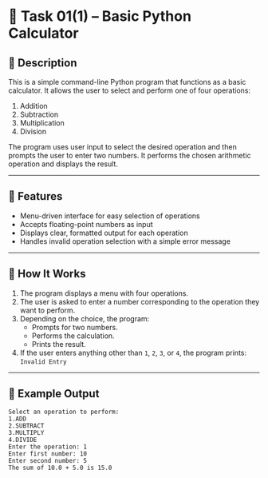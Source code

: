 # 🧮 Task 01(1) – Basic Python Calculator

## 📌 Description

This is a simple command-line Python program that functions as a basic calculator. It allows the user to select and perform one of four operations:

1. Addition  
2. Subtraction  
3. Multiplication  
4. Division  

The program uses user input to select the desired operation and then prompts the user to enter two numbers. It performs the chosen arithmetic operation and displays the result.

---

## 🔧 Features

- Menu-driven interface for easy selection of operations
- Accepts floating-point numbers as input
- Displays clear, formatted output for each operation
- Handles invalid operation selection with a simple error message

---

## 📌 How It Works

1. The program displays a menu with four operations.
2. The user is asked to enter a number corresponding to the operation they want to perform.
3. Depending on the choice, the program:
   - Prompts for two numbers.
   - Performs the calculation.
   - Prints the result.
4. If the user enters anything other than `1`, `2`, `3`, or `4`, the program prints:  
   `Invalid Entry`

---

## 📄 Example Output


```
Select an operation to perform:
1.ADD
2.SUBTRACT
3.MULTIPLY
4.DIVIDE
Enter the operation: 1
Enter first number: 10
Enter second number: 5
The sum of 10.0 + 5.0 is 15.0
```

